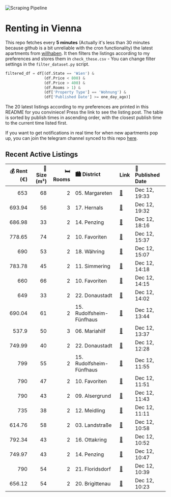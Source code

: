 ![Scraping Pipeline](https://github.com/AthomsG/renting-in-vienna/actions/workflows/run_pipeline.yml/badge.svg)


# Renting in Vienna

This repo fetches every **5 minutes** (Actually it's less than 30 minutes because github is a bit unreliable with the cron functionality) the latest apartments from [willhaben](https://www.willhaben.at/).
It then filters the listings according to my preferences and stores them in `check_these.csv` - You can change filter settings in the `filter_dataset.py` script.

```python
filtered_df = df[(df.State == 'Wien') & 
                 (df.Price < 800) &
                 (df.Price > 400) &
                 (df.Rooms > 1) &
                 (df['Property Type'] == 'Wohnung') &
                 (df['Published Date'] >= one_day_ago)]
```

The 20 latest listings according to my preferences are printed in this README for you conviniece! Press the link to see the listing post.
The table is sorted by publish times in ascending order, with the closest publish time to the current time listed first.

If you want to get notifications in real time for when new apartments pop up, you can join the telegram channel synced to this repo [here](https://t.me/+1HPAYOf5BSsyNTlk).

## Recent Active Listings

|   💰 Rent (€) |   📏 Size (m²) |   🛏️ Rooms | 🏙️ District              | Link                                                                                                                                                                                                                                            | 📅 Published Date   |
|-------------:|--------------:|-----------:|:-------------------------|:------------------------------------------------------------------------------------------------------------------------------------------------------------------------------------------------------------------------------------------------|:-------------------|
|       653    |            68 |          2 | 05. Margareten           | [🔗](https://www.willhaben.at/iad/immobilien/d/mietwohnungen/wien/wien-1050-margareten/%21%212-zimmer-gemeindewohnung-ab-m%C3%A4rz-verf%C3%BCgbar-ist%21-852578685/)                                                                             | Dec 12, 19:33      |
|       693.94 |            56 |          3 | 17. Hernals              | [🔗](https://www.willhaben.at/iad/immobilien/d/mietwohnungen/wien/wien-1170-hernals/gelegenheit-%7C-unbefristete-%7C-helle-3-zimmer-wohnung-%7C-erstbezug-nach-sanierung-%7C-neue-einbauk%C3%BCche-%7C-wg-eignung-2128237317/)                   | Dec 12, 19:32      |
|       686.98 |            33 |          2 | 14. Penzing              | [🔗](https://www.willhaben.at/iad/immobilien/d/mietwohnungen/wien/wien-1140-penzing/2-zimmerwohnung-mit-balkon-1394736292/)                                                                                                                      | Dec 12, 18:16      |
|       778.65 |            74 |          2 | 10. Favoriten            | [🔗](https://www.willhaben.at/iad/immobilien/d/mietwohnungen/wien/wien-1100-favoriten/helle-ca.-74-m%C2%B2-wohnung-mit-westseitiger-loggia-%21-992127259/)                                                                                       | Dec 12, 15:37      |
|       690    |            53 |          2 | 18. Währing              | [🔗](https://www.willhaben.at/iad/immobilien/d/mietwohnungen/wien/wien-1180-w%C3%A4hring/befristete-hochparterre-loggia-wohnung-ohne-k%C3%BCche-1523045931/)                                                                                     | Dec 12, 15:07      |
|       783.78 |            45 |          2 | 11. Simmering            | [🔗](https://www.willhaben.at/iad/immobilien/d/mietwohnungen/wien/wien-1110-simmering/moderner-komfort-mit-aussicht:-balkonwohnung-in-top-lage-zu-einem-tollen-preis-880566402/)                                                                 | Dec 12, 14:18      |
|       660    |            66 |          2 | 10. Favoriten            | [🔗](https://www.willhaben.at/iad/immobilien/d/mietwohnungen/wien/wien-1100-favoriten/g%C3%BCnstige-wohnung-mit-balkon-im-10.-bezirk-1081257437/)                                                                                                | Dec 12, 14:15      |
|       649    |            33 |          2 | 22. Donaustadt           | [🔗](https://www.willhaben.at/iad/immobilien/d/mietwohnungen/wien/wien-1220-donaustadt/ab-1.1.2025---s%C3%BCssenbrunnerstra%C3%9Fe-11-1220-wien---hofseitige-singlewohnung-mit-balkon-1409258859/)                                               | Dec 12, 14:02      |
|       690.04 |            61 |          2 | 15. Rudolfsheim-Fünfhaus | [🔗](https://www.willhaben.at/iad/immobilien/d/mietwohnungen/wien/wien-1150-rudolfsheim-f%C3%BCnfhaus/helle-2-zimmer-wohnung-n%C3%A4he-westbahnhof-und-sch%C3%B6nbrunn-mit-guter-%C3%B6ffentlicher-anbindung-1959729729/)                        | Dec 12, 13:44      |
|       537.9  |            50 |          3 | 06. Mariahilf            | [🔗](https://www.willhaben.at/iad/immobilien/d/mietwohnungen/wien/wien-1060-mariahilf/3-zimmer-gemeindewohnung-in-1060-wien-mit-balkon-%28gemeinde-wohnung%29-1879538742/)                                                                       | Dec 12, 13:37      |
|       749.99 |            40 |          2 | 22. Donaustadt           | [🔗](https://www.willhaben.at/iad/immobilien/d/mietwohnungen/wien/wien-1220-donaustadt/2-zimmer-neubauwohnung-inkl.-k%C3%BCche-balkon-au%C3%9Fenfl%C3%A4che-und-kellerabteil-/-sp64-top-6-26-2111497728/)                                        | Dec 12, 12:28      |
|       799    |            55 |          2 | 15. Rudolfsheim-Fünfhaus | [🔗](https://www.willhaben.at/iad/immobilien/d/mietwohnungen/wien/wien-1150-rudolfsheim-f%C3%BCnfhaus/ca.-55-m2-%282-zimmer%29-erstbezug-nach-sanierung-atelier-im-souterrain-f%C3%BCr-firma-oder-privat---all-inclusive-miete-warm-1832119767/) | Dec 12, 11:55      |
|       790    |            47 |          2 | 10. Favoriten            | [🔗](https://www.willhaben.at/iad/immobilien/d/mietwohnungen/wien/wien-1100-favoriten/2-zimmer-wohnung-mit-balkon-im-viola-park-1566207186/)                                                                                                     | Dec 12, 11:51      |
|       790    |            43 |          2 | 09. Alsergrund           | [🔗](https://www.willhaben.at/iad/immobilien/d/mietwohnungen/wien/wien-1090-alsergrund/m%C3%B6blierte-wohnung-f%C3%BCr-eine-person-in-wien-9.-bezirk-1849488992/)                                                                                | Dec 12, 11:43      |
|       735    |            38 |          2 | 12. Meidling             | [🔗](https://www.willhaben.at/iad/immobilien/d/mietwohnungen/wien/wien-1120-meidling/%2Aneues-projekt%2A-urbanes-wohnen-im-wildgarten-ab-01.02.2025-1377855747/)                                                                                 | Dec 12, 11:11      |
|       614.76 |            58 |          2 | 03. Landstraße           | [🔗](https://www.willhaben.at/iad/immobilien/d/mietwohnungen/wien/wien-1030-landstra%C3%9Fe/rasumofskygasse-27%21-miete-inkl.-heizkosten%21-786027760/)                                                                                          | Dec 12, 10:58      |
|       792.34 |            43 |          2 | 16. Ottakring            | [🔗](https://www.willhaben.at/iad/immobilien/d/mietwohnungen/wien/wien-1160-ottakring/kleinwohnung-topsaniert-1715251189/)                                                                                                                       | Dec 12, 10:52      |
|       749.97 |            43 |          2 | 14. Penzing              | [🔗](https://www.willhaben.at/iad/immobilien/d/mietwohnungen/wien/wien-1140-penzing/gemuetliche-2-zimmerwohnung-an-der-h%C3%BCtteldorferstra%C3%9Fe-1508438578/)                                                                                 | Dec 12, 10:47      |
|       790    |            54 |          2 | 21. Floridsdorf          | [🔗](https://www.willhaben.at/iad/immobilien/d/mietwohnungen/wien/wien-1210-floridsdorf/charmante-2-zimmer-dachgeschosswohnung-mit-zwei-terrassen-2069008596/)                                                                                   | Dec 12, 10:39      |
|       656.12 |            54 |          2 | 20. Brigittenau          | [🔗](https://www.willhaben.at/iad/immobilien/d/mietwohnungen/wien/wien-1200-brigittenau/provisionsfrei%21-robert-blumgasse-1%21-1912663387/)                                                                                                     | Dec 12, 10:23      |
